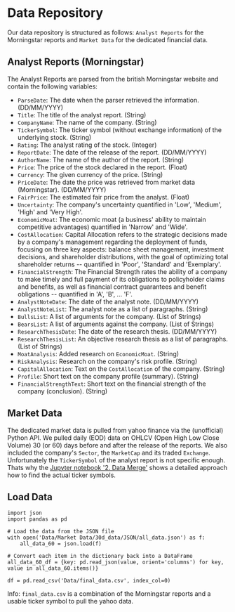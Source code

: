 # Data Repository
Our data repository is structured as follows: ```Analyst Reports``` for the Morningstar reports and ```Market Data``` for the dedicated financial data.
## Analyst Reports (Morningstar)
The Analyst Reports are parsed from the british Morningstar website and contain the following variables:

- ```ParseDate```: The date when the parser retrieved the information. (DD/MM/YYYY)
- ```Title```: The title of the analyst report. (String)
- ```CompanyName```: The name of the company. (String)
- ```TickerSymbol```: The ticker symbol (without exchange information) of the underlying stock. (String)
- ```Rating```: The analyst rating of the stock. (Integer)
- ```ReportDate```: The date of the release of the report. (DD/MM/YYYY)
- ```AuthorName```: The name of the author of the report. (String)
- ```Price```: The price of the stock declared in the report. (Float)
- ```Currency```: The given currency of the price. (String)
- ```PriceDate```: The date the price was retrieved from market data (Morningstar). (DD/MM/YYYY)
- ```FairPrice```: The estimated fair price from the analyst. (Float)
- ```Uncertainty```: The company's uncertainty quantified in 'Low', 'Medium', 'High' and 'Very High'.
- ```EconomicMoat```: The economic moat (a business' ability to maintain competitive advantages) quantified in 'Narrow' and 'Wide'.
- ```CostAllocation```:  Capital Allocation refers to the strategic decisions made by a company's management regarding the deployment of funds, focusing on three key aspects: balance sheet management, investment decisions, and shareholder distributions, with the goal of optimizing total shareholder returns -- quantified in 'Poor', 'Standard' and 'Exemplary'.
- ```FinancialStrength```: The Financial Strength rates the ability of a company to make timely and full payment of its obligations to policyholder claims and benefits, as well as financial contract guarantees and benefit obligations -- quantified in 'A', 'B', ... 'F'.
- ```AnalystNoteDate```: The date of the analyst note. (DD/MM/YYYY)
- ```AnalystNoteList```: The analyst note as a list of paragraphs. (String)
- ```BullsList```: A list of arguments for the company. (List of Strings)
- ```BearsList```: A list of arguments against the company. (List of Strings)
- ```ResearchThesisDate```: The date of the research thesis. (DD/MM/YYYY)
- ```ResearchThesisList```: An objective research thesis as a list of paragraphs. (List of Strings)
- ```MoatAnalysis```: Added research on ```EconomicMoat```. (String)
- ```RiskAnalysis```: Research on the company's risk profile. (String)
- ```CapitalAllocation```: Text on the ```CostAllocation``` of the company. (String)
- ```Profile```: Short text on the company profile (summary). (String)
- ```FinancialStrengthText```: Short text on the financial strength of the company (conclusion). (String)

## Market Data
The dedicated market data is pulled from yahoo finance via the (unofficial) Python API. We pulled daily (EOD) data on OHLCV (Open High Low Close Volume) 30 (or 60) days before and after the release of the reports. We also included the company's ```Sector```, the	```MarketCap```	and its traded ```Exchange```. Unfortunately the ```TickerSymbol``` of the analyst report is not specific enough. Thats why the [Jupyter notebook '2. Data Merge'](https://github.com/trashpanda-ai/Analyst-Reports-NLP-/blob/e2b421149b506df3004cbe21ee8ec53f33352a56/2.%20Data%20Merge.ipynb) shows a detailed approach how to find the actual ticker symbols.

## Load Data

```
import json
import pandas as pd

# Load the data from the JSON file
with open('Data/Market Data/30d_data/JSON/all_data.json') as f:
    all_data_60 = json.load(f)

# Convert each item in the dictionary back into a DataFrame
all_data_60_df = {key: pd.read_json(value, orient='columns') for key, value in all_data_60.items()}

df = pd.read_csv('Data/final_data.csv', index_col=0)
```


Info: ```final_data.csv``` is a combination of the Morningstar reports and a usable ticker symbol to pull the yahoo data.